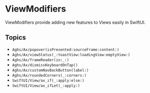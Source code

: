 # ViewModifiers

ViewModifiers provide adding new features to Views easily in SwiftUI.

## Topics

- ``Aghs/Ax/popover(isPresented:sourceFrame:content:)``
- ``Aghs/Ax/viewStatus(_:toastView:loadingView:emptyView:)``
- ``Aghs/Ax/frameReader(in:_:)``
- ``Aghs/Ax/dismissKeyboardOnTap()``
- ``Aghs/Ax/customNavBackButton(label:)``
- ``Aghs/Ax/roundedCorners(_:corners:)``
- ``SwiftUI/View/ax_if(_:apply:else:)``
- ``SwiftUI/View/ax_ifLet(_:apply:)``
